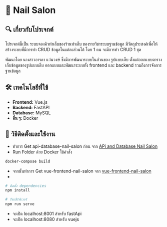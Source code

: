 # 📌 Nail Salon

## 🔍 เกี่ยวกับโปรเจกต์
โปรเจกต์นี้เป็น ระบบจองคิวทำเล็บของร้านทำเล็บ ของรายวิชาระบบฐานข้อมูล มีวัตถุประสงค์เพื่อให้สร้างระบบที่มีการทำ CRUD ข้อมูลในแต่ละส่วนได้ โดย 1 คน จะมีการทำ CRUD 1 ชุด

พัฒนาโดย นางสาวอารดา แว่นวงษ์ ซึ่งมีการพัฒนาระบบในส่วนของ รูปแบบเล็บ ตั้งแต่ออกแบบตารางเก็บข้อมูลของรูปแบบเล็บ ออกแบบและพัฒนาระบบทั้ง frontend และ backend รวมถึงการจัดการฐานข้อมูล

## 🛠 เทคโนโลยีที่ใช้  
- **Frontend:** Vue.js  
- **Backend:** FastAPI  
- **Database:** MySQL  
- **อื่น ๆ:** Docker

## 🚀 วิธีติดตั้งและใช้งาน  
- ทำการ Get api-database-nail-salon ก่อน จาก [APi and Database Nail Salon](https://github.com/arada2003/api-database-nail-Salon)
- Run Folder ด้วย Docker ใช้คำสั่ง
 ```bash
docker-compose build
```
- จากนั้นทำการ Get vue-frontend-nail-salon จาก [vue-frontend-nail-salon](https://github.com/arada2003/vue-frontend-nail-salon)
- 
```bash
# ติดตั้ง dependencies
npm install

# รันเซิร์ฟเวอร์
npm run serve
```
- จะเปิด localhost:8001 สำหรับ fastApi
- จะเปิด localhost:8080 สำหรับ vuejs

